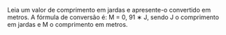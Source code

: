 Leia um valor de comprimento em jardas e apresente-o convertido em metros. 
A fórmula de conversão é: M = 0, 91 ∗ J, sendo J o comprimento em jardas e M o comprimento em metros.